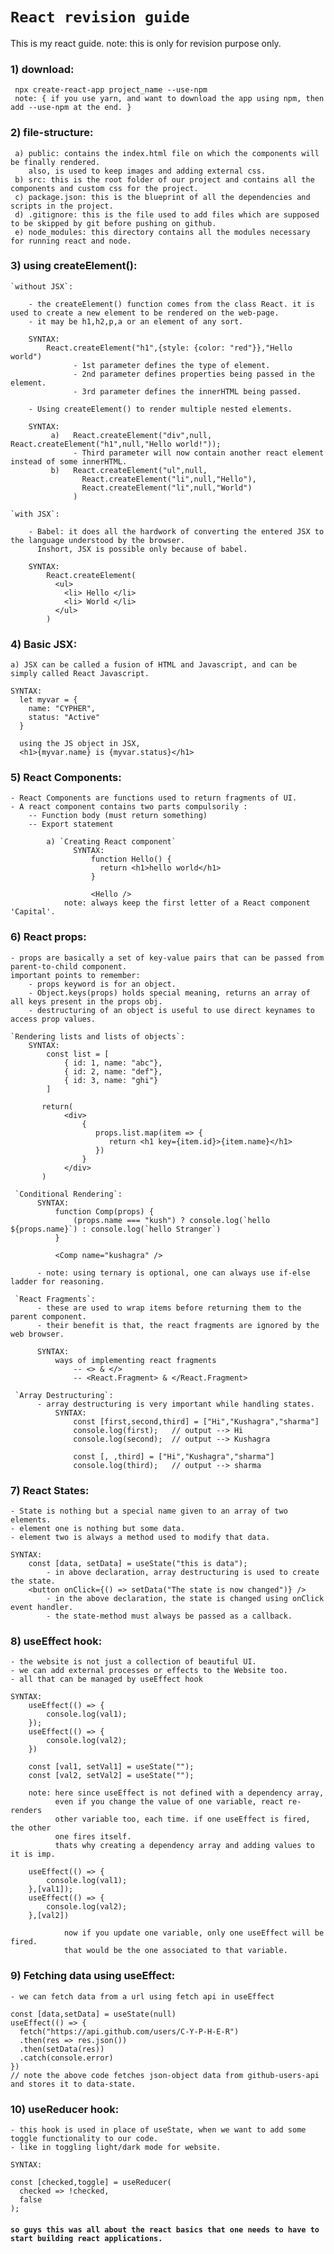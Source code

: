 # `React revision guide`
This is my react guide.
note: this is only for revision purpose only.

### 1) download:  
     npx create-react-app project_name --use-npm
     note: { if you use yarn, and want to download the app using npm, then add --use-npm at the end. }

### 2) file-structure: 
     a) public: contains the index.html file on which the components will be finally rendered. 
        also, is used to keep images and adding external css.
     b) src: this is the root folder of our project and contains all the components and custom css for the project.
     c) package.json: this is the blueprint of all the dependencies and scripts in the project.
     d) .gitignore: this is the file used to add files which are supposed to be skipped by git before pushing on github.
     e) node_modules: this directory contains all the modules necessary for running react and node.
     
### 3) using createElement():
  
    `without JSX`:  
        
        - the createElement() function comes from the class React. it is used to create a new element to be rendered on the web-page.
        - it may be h1,h2,p,a or an element of any sort.

        SYNTAX: 
            React.createElement("h1",{style: {color: "red"}},"Hello world")
                  - 1st parameter defines the type of element.
                  - 2nd parameter defines properties being passed in the element.
                  - 3rd parameter defines the innerHTML being passed.

        - Using createElement() to render multiple nested elements.

        SYNTAX:
             a)   React.createElement("div",null, React.createElement("h1",null,"Hello world!"));
                  - Third parameter will now contain another react element instead of some innerHTML.
             b)   React.createElement("ul",null,
                    React.createElement("li",null,"Hello"),
                    React.createElement("li",null,"World")
                  )
    
    `with JSX`:
        
        - Babel: it does all the hardwork of converting the entered JSX to the language understood by the browser.
          Inshort, JSX is possible only because of babel.
        
        SYNTAX:
            React.createElement(
              <ul>
                <li> Hello </li>
                <li> World </li>
              </ul>
            )

### 4) Basic JSX:
    
    a) JSX can be called a fusion of HTML and Javascript, and can be simply called React Javascript.
    
    SYNTAX: 
      let myvar = {
        name: "CYPHER",
        status: "Active"
      }
      
      using the JS object in JSX,
      <h1>{myvar.name} is {myvar.status}</h1>

### 5) React Components:
    - React Components are functions used to return fragments of UI.
    - A react component contains two parts compulsorily :
        -- Function body (must return something)
        -- Export statement
        
            a) `Creating React component`
                  SYNTAX:
                      function Hello() {
                        return <h1>hello world</h1>
                      }
                      
                      <Hello />
                note: always keep the first letter of a React component 'Capital'.

### 6) React props:
    - props are basically a set of key-value pairs that can be passed from parent-to-child component.
    important points to remember:
        - props keyword is for an object.
        - Object.keys(props) holds special meaning, returns an array of all keys present in the props obj.
        - destructuring of an object is useful to use direct keynames to access prop values.

    `Rendering lists and lists of objects`:
        SYNTAX: 
            const list = [
                { id: 1, name: "abc"},
                { id: 2, name: "def"},
                { id: 3, name: "ghi"}
            ]
            
           return(
                <div>
                    {
                       props.list.map(item => {
                          return <h1 key={item.id}>{item.name}</h1>
                       }) 
                    }
                </div>
           )
     
     `Conditional Rendering`:
          SYNTAX:
              function Comp(props) {
                  (props.name === "kush") ? console.log(`hello ${props.name}`) : console.log(`hello Stranger`)
              }
              
              <Comp name="kushagra" />
          
          - note: using ternary is optional, one can always use if-else ladder for reasoning.
      
     `React Fragments`:
          - these are used to wrap items before returning them to the parent component.
          - their benefit is that, the react fragments are ignored by the web browser.
      
          SYNTAX:
              ways of implementing react fragments
                  -- <> & </>
                  -- <React.Fragment> & </React.Fragment>
     
     `Array Destructuring`:
          - array destructuring is very important while handling states.
              SYNTAX:
                  const [first,second,third] = ["Hi","Kushagra","sharma"]
                  console.log(first);   // output --> Hi
                  console.log(second);  // output --> Kushagra
                  
                  const [, ,third] = ["Hi","Kushagra","sharma"]
                  console.log(third);   // output --> sharma

### 7) React States:
    - State is nothing but a special name given to an array of two elements.
    - element one is nothing but some data.
    - element two is always a method used to modify that data.
    
    SYNTAX:
        const [data, setData] = useState("this is data"); 
            - in above declaration, array destructuring is used to create the state.
        <button onClick={() => setData("The state is now changed")} />
            - in the above declaration, the state is changed using onClick event handler.
            - the state-method must always be passed as a callback.
            
### 8) useEffect hook: 
    - the website is not just a collection of beautiful UI.
    - we can add external processes or effects to the Website too.
    - all that can be managed by useEffect hook
    
    SYNTAX:
        useEffect(() => {
            console.log(val1);
        });
        useEffect(() => {
            console.log(val2);
        })
         
        const [val1, setVal1] = useState("");
        const [val2, setVal2] = useState("");
        
        note: here since useEffect is not defined with a dependency array, 
              even if you change the value of one variable, react re-renders 
              other variable too, each time. if one useEffect is fired, the other
              one fires itself.
              thats why creating a dependency array and adding values to it is imp.
        
        useEffect(() => {
            console.log(val1);
        },[val1]);
        useEffect(() => {
            console.log(val2);
        },[val2])
        
                now if you update one variable, only one useEffect will be fired.
                that would be the one associated to that variable.

### 9) Fetching data using useEffect:
    - we can fetch data from a url using fetch api in useEffect
    
    const [data,setData] = useState(null)
    useEffect(() => {
      fetch("https://api.github.com/users/C-Y-P-H-E-R")
      .then(res => res.json())
      .then(setData(res))
      .catch(console.error)
    })
    // note the above code fetches json-object data from github-users-api and stores it to data-state.

### 10) useReducer hook:
    - this hook is used in place of useState, when we want to add some toggle functionality to our code.
    - like in toggling light/dark mode for website.
    
    SYNTAX:
    
    const [checked,toggle] = useReducer(
      checked => !checked,
      false
    );

 
 #### `so guys this was all about the react basics that one needs to have to start building react applications.`
